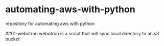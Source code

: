 # automating-aws-with-python
repository for automating aws with python

##01-webotron
webotron is a script that will sync local directory to an s3 bucket
